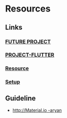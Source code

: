 #     Resources
##    Links 

###   [FUTURE PROJECT](https://github.com/addiraw/addiraw/blob/master/FUTURE%20PROJECT.md)
###   [PROJECT-FLUTTER](https://github.com/addiraw/addiraw/blob/master/PROJECT-FLUTTER.md)
###   [Resource](https://github.com/addiraw/addiraw/blob/master/Resource.md)
###   [Setup](https://github.com/addiraw/addiraw/blob/master/Setup.md)
##    Guideline
-    [http://Material.io -aryan](http://Material.io)
